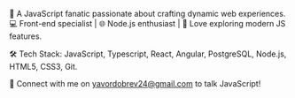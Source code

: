 👋 A JavaScript fanatic passionate about crafting dynamic web experiences. 💻 Front-end specialist | 🌐 Node.js enthusiast | 🚀 Love exploring modern JS features. 

🛠️ Tech Stack: JavaScript, Typescript, React, Angular, PostgreSQL, Node.js, HTML5, CSS3, Git.

🌟 Connect with me on yavordobrev24@gmail.com to talk JavaScript!
